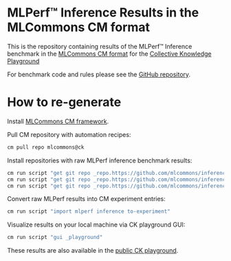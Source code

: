 #  MLPerf™ Inference Results in the MLCommons CM format

This is the repository containing results of the MLPerf™ Inference benchmark 
in the [MLCommons CM format](https://github.com/mlcommons/ck)
for the [Collective Knowledge Playground](https://github.com/mlcommons/ck/tree/master/platform)

For benchmark code and rules please see the [GitHub repository](https://github.com/mlcommons/inference).

#  How to re-generate

Install [MLCommons CM framework](https://github.com/mlcommons/ck/blob/master/docs/installation.md).

Pull CM repository with automation recipes:
```bash
cm pull repo mlcommons@ck
```

Install repositories with raw MLPerf inference benchmark results:
```bash
cm run script "get git repo _repo.https://github.com/mlcommons/inference_results_v2.0" --env.CM_GIT_CHECKOUT=master --extra_cache_tags=mlperf-inference-results,version-2.0
cm run script "get git repo _repo.https://github.com/mlcommons/inference_results_v2.1" --env.CM_GIT_CHECKOUT=master --extra_cache_tags=mlperf-inference-results,version-2.1
cm run script "get git repo _repo.https://github.com/mlcommons/inference_results_v3.0" --env.CM_GIT_CHECKOUT=master --extra_cache_tags=mlperf-inference-results,version-3.0
```

Convert raw MLPerf results into CM experiment entries:
```bash
cm run script "import mlperf inference to-experiment" 
```

Visualize results on your local machine via CK playground GUI:
```bash
cm run script "gui _playground"
```

These results are also available in the [public CK playground](https://x.cKnowledge.org).
